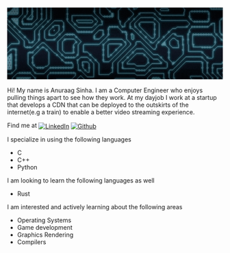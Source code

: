 ![](https://raw.githubusercontent.com/asinha94/asinha94/master/banner.gif)


Hi! My name is Anuraag Sinha. I am a Computer Engineer who enjoys pulling things apart to see how they work. At my dayjob I work at a startup that develops a CDN that can be deployed to the outskirts of the internet(e.g a train) to enable a better video streaming experience.

Find me at
<a href="https://www.linkedin.com/in/anuraagsinha/" target="blank"><img align="center" src="https://cdn-icons-png.flaticon.com/512/174/174857.png" alt="LinkedIn" height="20" width="20" /></a>
<a href="https://www.github.com/asinha94" target="blank"><img align="center" src="https://cdn-icons-png.flaticon.com/512/25/25231.png" alt="Github" height="20" width="20" /></a> 

I specialize in using the following languages
- C
- C++
- Python

I am looking to learn the following languages as well
- Rust

I am interested and actively learning about the following areas
- Operating Systems
- Game development
- Graphics Rendering
- Compilers
<!--
**asinha94/asinha94** is a ✨ _special_ ✨ repository because its `README.md` (this file) appears on your GitHub profile.

Here are some ideas to get you started:

- 🔭 I’m currently working on ...
- 🌱 I’m currently learning ...
- 👯 I’m looking to collaborate on ...
- 🤔 I’m looking for help with ...
- 💬 Ask me about ...
- 📫 How to reach me: ...
- 😄 Pronouns: ...
- ⚡ Fun fact: ...
-->
